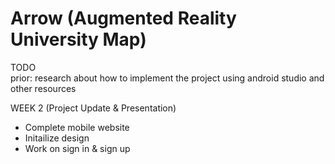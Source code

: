 # Arrow (Augmented Reality University Map)

TODO  
prior: research about how to implement the project using android studio and other resources    
   
WEEK 2 (Project Update & Presentation)
- Complete mobile website
- Initailize design
- Work on sign in & sign up

